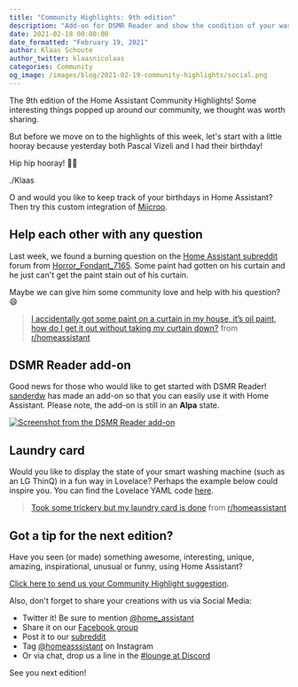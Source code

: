 ```yaml
---
title: "Community Highlights: 9th edition"
description: "Add-on for DSMR Reader and show the condition of your washing machine with a Laundry card"
date: 2021-02-18 00:00:00
date_formatted: "February 19, 2021"
author: Klaas Schoute
author_twitter: klaasnicolaas
categories: Community
og_image: /images/blog/2021-02-19-community-highlights/social.png
---
```


The 9th edition of the Home Assistant Community Highlights! Some interesting
things popped up around our community, we thought was worth sharing.

But before we move on to the highlights of this week, let's start with a
little hooray because yesterday both Pascal Vizeli and I had their birthday!

Hip hip hooray! 🎂🥳

./Klaas

O and would you like to keep track of your birthdays in Home Assistant? Then
try this custom integration of [Miicroo](https://github.com/Miicroo).

<object type="image/svg+xml" data="https://gh-card.dev/repos/Miicroo/ha-birthdays.svg?link_target=_blank"></object>

## Help each other with any question

Last week, we found a burning question on the [Home Assistant subreddit][reddit]
forum from [Horror_Fondant_7165](https://www.reddit.com/user/Horror_Fondant_7165/).
Some paint had gotten on his curtain and he just can't get the paint stain
out of his curtain.

Maybe we can give him some community love and help with his question? 😄

<blockquote class="reddit-card" data-card-created="1613656706"><a href="https://www.reddit.com/r/homeassistant/comments/lixarb/i_accidentally_got_some_paint_on_a_curtain_in_my/">I accidentally got some paint on a curtain in my house, it’s oil paint, how do I get it out without taking my curtain down?</a> from <a href="http://www.reddit.com/r/homeassistant">r/homeassistant</a></blockquote>
<script async src="//embed.redditmedia.com/widgets/platform.js" charset="UTF-8"></script>

## DSMR Reader add-on

Good news for those who would like to get started with DSMR Reader!
[sanderdw](https://github.com/sanderdw) has made an add-on so that you can
easily use it with Home Assistant. Please note, the add-on is still in an __Alpa__ state.

<object type="image/svg+xml" data="https://gh-card.dev/repos/sanderdw/hassio-addons.svg?link_target=_blank"></object>

<a href="https://community.home-assistant.io/t/dsmr-reader-add-on-for-home-assistant/279087" target="_blank">
  <img
    src='/images/blog/2021-02-19-community-highlights/dsmr-reader.png'
    alt="Screenshot from the DSMR Reader add-on"
    style='border: 0;box-shadow: none;'
  />
</a>

## Laundry card

Would you like to display the state of your smart washing machine (such as an LG ThinQ)
in a fun way in Lovelace? Perhaps the example below could inspire you. You can find the
Lovelace YAML code [here](https://pastebin.com/S3uVcQHT).

<blockquote class="reddit-card" data-card-created="1613656949"><a href="https://www.reddit.com/r/homeassistant/comments/ll5ioi/took_some_trickery_but_my_laundry_card_is_done/">Took some trickery but my laundry card is done</a> from <a href="http://www.reddit.com/r/homeassistant">r/homeassistant</a></blockquote>
<script async src="//embed.redditmedia.com/widgets/platform.js" charset="UTF-8"></script>

## Got a tip for the next edition?

Have you seen (or made) something awesome, interesting, unique, amazing,
inspirational, unusual or funny, using Home Assistant?

[Click here to send us your Community Highlight suggestion](/suggest-community-highlight).

Also, don't forget to share your creations with us via Social Media:

- Twitter it! Be sure to mention [@home_assistant][twitter]
- Share it on our [Facebook group][facebook-group]
- Post it to our [subreddit][reddit]
- Tag [@homeasssistant][instagram] on Instagram
- Or via chat, drop us a line in the [#lounge at Discord][chat]

See you next edition!

[chat]: https://www.home-assistant.io/join-chat
[facebook-group]: https://www.facebook.com/groups/HomeAssistant/
[instagram]: https://www.instagram.com/homeassistant/
[reddit]: https://www.reddit.com/r/homeassistant
[twitter]: https://www.twitter.com/home_assistant
